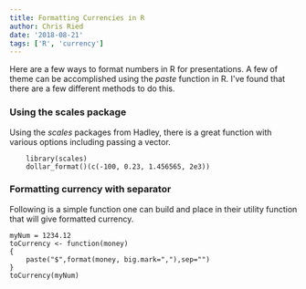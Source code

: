 ```yaml
---
title: Formatting Currencies in R
author: Chris Ried
date: '2018-08-21'
tags: ['R', 'currency']
---
```


Here are a few  ways to format numbers in R for presentations. A few of theme can be accomplished using the _paste_ function in R. I've found that there are a few different methods to do this.


### Using the scales package 

Using the _scales_ packages from Hadley, there is a great function with various options including passing a vector. 


```{r echo=TRUE}
	library(scales)
	dollar_format()(c(-100, 0.23, 1.456565, 2e3))
```

### Formatting currency with separator 

Following is a simple function one can build and place in their utility function that will give formatted currency. 

```{r}
myNum = 1234.12 
toCurrency <- function(money)
{
	paste("$",format(money, big.mark=","),sep="")
}
toCurrency(myNum)
```